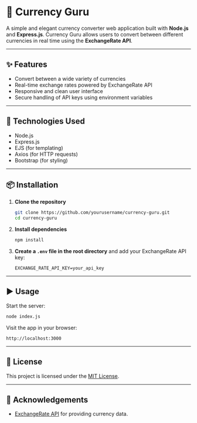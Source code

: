 # 💱 Currency Guru

A simple and elegant currency converter web application built with **Node.js** and **Express.js**. Currency Guru allows users to convert between different currencies in real time using the **ExchangeRate API**.

<!-- Add badges here if desired -->
<!-- ![GitHub license](https://img.shields.io/github/license/yourusername/currency-guru) -->
<!-- ![Node.js](https://img.shields.io/badge/Node.js-v18.0+-brightgreen) -->

---

## ✨ Features

- Convert between a wide variety of currencies
- Real-time exchange rates powered by ExchangeRate API
- Responsive and clean user interface
- Secure handling of API keys using environment variables

---

## 🚀 Technologies Used

- Node.js
- Express.js
- EJS (for templating)
- Axios (for HTTP requests)
- Bootstrap (for styling)

---

## 📦 Installation

1. **Clone the repository**

   ```bash
   git clone https://github.com/yourusername/currency-guru.git
   cd currency-guru
   ```

2. **Install dependencies**

   ```bash
   npm install
   ```

3. **Create a `.env` file in the root directory** and add your ExchangeRate API key:

   ```env
   EXCHANGE_RATE_API_KEY=your_api_key
   ```

---

## ▶️ Usage

Start the server:

```bash
node index.js
```

Visit the app in your browser:

```plaintext
http://localhost:3000
```

---

## 📝 License

This project is licensed under the [MIT License](LICENSE).

---

## 🙌 Acknowledgements

- [ExchangeRate API](https://www.exchangerate-api.com/) for providing currency data.
